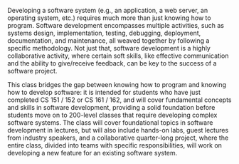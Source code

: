 Developing a software system (e.g., an application, a web server, an operating system, etc.) requires much more than just knowing how to program. Software development encompasses multiple activities, such as systems design, implementation, testing, debugging, deployment, documentation, and maintenance, all weaved together by following a specific methodology. Not just that, software development is a highly collaborative activity, where certain soft skills, like effective communication and the ability to give/receive feedback, can be key to the success of a software project.

This class bridges the gap between knowing how to program and knowing how to develop software: it is intended for students who have just completed CS 151 / 152 or CS 161 / 162, and will cover fundamental concepts and skills in software development, providing a solid foundation before students move on to 200-level classes that require developing complex software systems. The class will cover foundational topics in software development in lectures, but will also include hands-on labs, guest lectures from industry speakers, and a collaborative quarter-long project, where the entire class, divided into teams with specific responsibilities, will work on developing a new feature for an existing software system.

